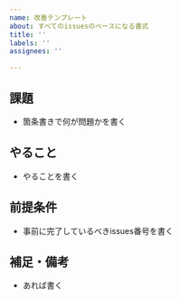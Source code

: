 ```yaml
---
name: 改善テンプレート
about: すべてのissuesのベースになる書式
title: ''
labels: ''
assignees: ''

---
```


## 課題

* 箇条書きで何が問題かを書く

## やること

* やることを書く

## 前提条件

* 事前に完了しているべきissues番号を書く

## 補足・備考

* あれば書く
